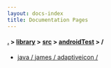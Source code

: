 ```yaml
---
layout: docs-index
title: Documentation Pages
---
```

#### [.](./../../../index) > [library](./../../index) > [src](./../index) > [androidTest](./index) > **/**

- [java / james / adaptiveicon / ](java/james/adaptiveicon/)
